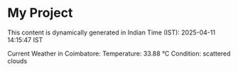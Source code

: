 # My Project

This content is dynamically generated in Indian Time (IST): 2025-04-11 14:15:47 IST


Current Weather in Coimbatore:
Temperature: 33.88 °C
Condition: scattered clouds
